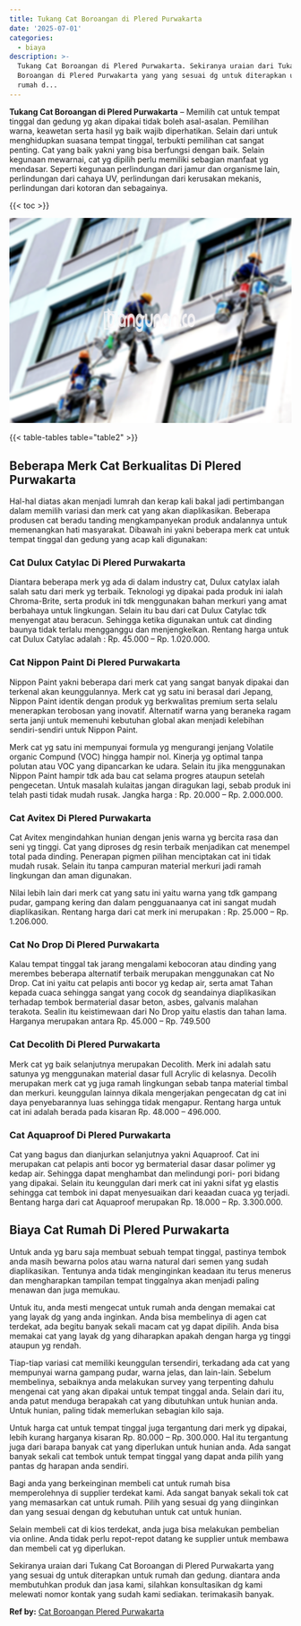 ```yaml
---
title: Tukang Cat Boroangan di Plered Purwakarta
date: '2025-07-01'
categories:
  - biaya
description: >-
  Tukang Cat Boroangan di Plered Purwakarta. Sekiranya uraian dari Tukang Cat
  Boroangan di Plered Purwakarta yang yang sesuai dg untuk diterapkan untuk
  rumah d...
---
```


**Tukang Cat Boroangan di Plered Purwakarta** – Memilih cat untuk tempat tinggal dan gedung yg akan dipakai tidak boleh asal-asalan. Pemilihan warna, keawetan serta hasil yg baik wajib diperhatikan. Selain dari untuk menghidupkan suasana tempat tinggal, terbukti pemilihan cat sangat penting. Cat yang baik yakni yang bisa berfungsi dengan baik. Selain kegunaan mewarnai, cat yg dipilih perlu memiliki sebagian manfaat yg mendasar. Seperti kegunaan perlindungan dari jamur dan organisme lain, perlindungan dari cahaya UV, perlindungan dari kerusakan mekanis, perlindungan dari kotoran dan sebagainya.

{{< toc >}}

![Tukang Cat Boroangan di Plered Purwakarta](/images/jasa-cat-murah07.png)

{{< table-tables table="table2" >}}

## Beberapa Merk Cat Berkualitas Di Plered Purwakarta

Hal-hal diatas akan menjadi lumrah dan kerap kali bakal jadi pertimbangan dalam memilih variasi dan merk cat yang akan diaplikasikan. Beberapa produsen cat beradu tanding mengkampanyekan produk andalannya untuk memenangkan hati masyarakat. Dibawah ini yakni beberapa merk cat untuk tempat tinggal dan gedung yang acap kali digunakan:

### Cat Dulux Catylac Di Plered Purwakarta

Diantara beberapa merk yg ada di dalam industry cat, Dulux catylax ialah salah satu dari merk yg terbaik. Teknologi yg dipakai pada produk ini ialah Chroma-Brite, serta produk ini tdk menggunakan bahan merkuri yang amat berbahaya untuk lingkungan. Selain itu bau dari cat Dulux Catylac tdk menyengat atau beracun. Sehingga ketika digunakan untuk cat dinding baunya tidak terlalu mengganggu dan menjengkelkan. Rentang harga untuk cat Dulux Catylac adalah : Rp. 45.000 – Rp. 1.020.000.

### Cat Nippon Paint Di Plered Purwakarta

Nippon Paint yakni beberapa dari merk cat yang sangat banyak dipakai dan terkenal akan keunggulannya. Merk cat yg satu ini berasal dari Jepang, Nippon Paint identik dengan produk yg berkwalitas premium serta selalu menerapkan terobosan yang inovatif. Alternatif warna yang beraneka ragam serta janji untuk memenuhi kebutuhan global akan menjadi kelebihan sendiri-sendiri untuk Nippon Paint.

Merk cat yg satu ini mempunyai formula yg mengurangi jenjang Volatile organic Compund (VOC) hingga hampir nol. Kinerja yg optimal tanpa polutan atau VOC yang dipancarkan ke udara. Selain itu jika menggunakan Nippon Paint hampir tdk ada bau cat selama progres ataupun setelah pengecetan. Untuk masalah kulaitas jangan diragukan lagi, sebab produk ini telah pasti tidak mudah rusak. Jangka harga : Rp. 20.000 – Rp. 2.000.000.

### Cat Avitex Di Plered Purwakarta

Cat Avitex mengindahkan hunian dengan jenis warna yg bercita rasa dan seni yg tinggi. Cat yang diproses dg resin terbaik menjadikan cat menempel total pada dinding. Penerapan pigmen pilihan menciptakan cat ini tidak mudah rusak. Selain itu tanpa campuran material merkuri jadi ramah lingkungan dan aman digunakan.

Nilai lebih lain dari merk cat yang satu ini yaitu warna yang tdk gampang pudar, gampang kering dan dalam pengguanaanya cat ini sangat mudah diaplikasikan. Rentang harga dari cat merk ini merupakan : Rp. 25.000 – Rp. 1.206.000.

### Cat No Drop Di Plered Purwakarta

Kalau tempat tinggal tak jarang mengalami kebocoran atau dinding yang merembes beberapa alternatif terbaik merupakan menggunakan cat No Drop. Cat ini yaitu cat pelapis anti bocor yg kedap air, serta amat Tahan kepada cuaca sehingga sangat yang cocok dg seandainya diaplikasikan terhadap tembok bermaterial dasar beton, asbes, galvanis malahan terakota. Sealin itu keistimewaan dari No Drop yaitu elastis dan tahan lama. Harganya merupakan antara Rp. 45.000 – Rp. 749.500

### Cat Decolith Di Plered Purwakarta

Merk cat yg baik selanjutnya merupakan Decolith. Merk ini adalah satu satunya yg menggunakan material dasar full Acrylic di kelasnya. Decolih merupakan merk cat yg juga ramah lingkungan sebab tanpa material timbal dan merkuri. keunggulan lainnya dikala mengerjakan pengecatan dg cat ini daya penyebarannya luas sehingga tidak mengapur. Rentang harga untuk cat ini adalah berada pada kisaran Rp. 48.000 – 496.000.

### Cat Aquaproof Di Plered Purwakarta

Cat yang bagus dan dianjurkan selanjutnya yakni Aquaproof. Cat ini merupakan cat pelapis anti bocor yg bermaterial dasar dasar polimer yg kedap air. Sehingga dapat menghambat dan melindungi pori- pori bidang yang dipakai. Selain itu keunggulan dari merk cat ini yakni sifat yg elastis sehingga cat tembok ini dapat menyesuaikan dari keaadan cuaca yg terjadi. Bentang harga dari cat Aquaproof merupakan Rp. 18.000 – Rp. 3.300.000.

## Biaya Cat Rumah Di Plered Purwakarta

Untuk anda yg baru saja membuat sebuah tempat tinggal, pastinya tembok anda masih bewarna polos atau warna natural dari semen yang sudah diaplikasikan. Tentunya anda tidak menginginkan keadaan itu terus menerus dan mengharapkan tampilan tempat tinggalnya akan menjadi paling menawan dan juga memukau.

Untuk itu, anda mesti mengecat untuk rumah anda dengan memakai cat yang layak dg yang anda inginkan. Anda bisa membelinya di agen cat terdekat, ada begitu banyak sekali macam cat yg dapat dipilih. Anda bisa memakai cat yang layak dg yang diharapkan apakah dengan harga yg tinggi ataupun yg rendah.

Tiap-tiap variasi cat memiliki keunggulan tersendiri, terkadang ada cat yang mempunyai warna gampang pudar, warna jelas, dan lain-lain. Sebelum membelinya, sebaiknya anda melakukan survey yang terpenting dahulu mengenai cat yang akan dipakai untuk tempat tinggal anda. Selain dari itu, anda patut menduga berapakah cat yang dibutuhkan untuk hunian anda. Untuk hunian, paling tidak memerlukan sebagian kilo saja.

Untuk harga cat untuk tempat tinggal juga tergantung dari merk yg dipakai, lebih kurang harganya kisaran Rp. 80.000 – Rp. 300.000. Hal itu tergantung juga dari barapa banyak cat yang diperlukan untuk hunian anda. Ada sangat banyak sekali cat tembok untuk tempat tinggal yang dapat anda pilih yang pantas dg harapan anda sendiri.

Bagi anda yang berkeinginan membeli cat untuk rumah bisa memperolehnya di supplier terdekat kami. Ada sangat banyak sekali tok cat yang memasarkan cat untuk rumah. Pilih yang sesuai dg yang diinginkan dan yang sesuai dengan dg kebutuhan untuk cat untuk hunian.

Selain membeli cat di kios terdekat, anda juga bisa melakukan pembelian via online. Anda tidak perlu repot-repot datang ke supplier untuk membawa dan membeli cat yg diperlukan.

Sekiranya uraian dari Tukang Cat Boroangan di Plered Purwakarta yang yang sesuai dg untuk diterapkan untuk rumah dan gedung. diantara anda membutuhkan produk dan jasa kami, silahkan konsultasikan dg kami melewati nomor kontak yang sudah kami sediakan. terimakasih banyak.

**Ref by:** [Cat Boroangan Plered Purwakarta](https://id.wikipedia.org/wiki/Cat)
